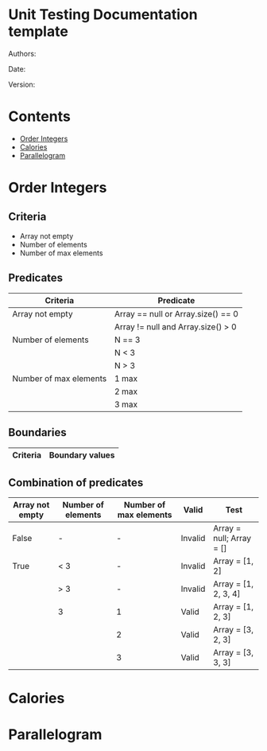 # Unit Testing Documentation template

Authors:

Date:

Version:

# Contents

- [Order Integers](#order-integers)
- [Calories](#calories)
- [Parallelogram](#parallelogram)

# Order Integers

## Criteria
  - Array not empty
  - Number of elements
  - Number of max elements
  
## Predicates 

| Criteria                  | Predicate    |
| ------------------------- | ------------ |
| Array not empty | Array == null or Array.size() == 0
|    | Array != null and Array.size() > 0|
| Number of elements | N == 3 |
| | N < 3 |
| | N > 3 |
| Number of max elements | 1 max |
| | 2 max |
| | 3 max | 

## Boundaries 

| Criteria            | Boundary values             |
| ------------------- | --------------------------- | 

## Combination of predicates

| Array not empty | Number of elements | Number of max elements | Valid | Test|
| -- | -- | -- | -- | -- |
| False | - | - | Invalid | Array = null; Array = \[\] |
| True | < 3 | - | Invalid | Array = \[1, 2\] |
| | > 3 | - | Invalid | Array = \[1, 2, 3, 4\] |
| | 3 | 1 | Valid | Array = \[1, 2, 3\] |
| | | 2 | Valid | Array = \[3, 2, 3\] |
| | | 3 | Valid | Array = \[3, 3, 3\] |

# Calories

# Parallelogram

